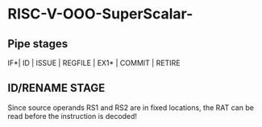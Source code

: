 # RISC-V-OOO-SuperScalar-
## Pipe stages

IF*| ID | ISSUE | REGFILE | EX1* | COMMIT | RETIRE 

## ID/RENAME STAGE

  Since source operands RS1 and RS2 are in fixed locations, the RAT can be read before the instruction is decoded!
